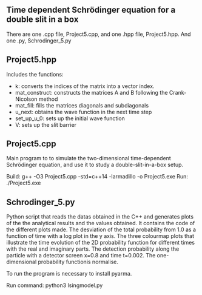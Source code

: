 Time dependent Schrödinger equation for a double slit in a box
------------------------
There are one .cpp file, Project5.cpp, and one .hpp file, Project5.hpp. And one .py, Schrodinger_5.py

Project5.hpp
--------------
Includes the functions:
- k: converts the indices of the matrix into a vector index.
- mat_construct: constructs the matrices A and B following the Crank-Nicolson method
- mat_fill: fills the matrices diagonals and subdiagonals
- u_next: obtains the wave function in the next time step
- set_up_u_0: sets up the initial wave function
- V: sets up the slit barrier 



Project5.cpp
--------------
Main program to to simulate the two-dimensional time-dependent Schrödinger equation, and use it to study a double-slit-in-a-box setup.

Build: g++ -O3 Project5.cpp -std=c++14 -larmadillo -o Project5.exe
Run: ./Project5.exe

Schrodinger_5.py
--------------
Python script that reads the datas obtained in the C++ and generates plots of the the analytical results and the values obtained. It contains the code of the different plots made. The desviation of the total probability from 1.0 as a function of time with a log plot in the y axis. The three colourmap plots that illustrate the time evolution of the 2D probability function for different times with the real and imaginary parts. The detection probability along the particle with a detector screen x=0.8 and time t=0.002. The one-dimensional probability functionis normalise. 

To run the program is necessary to install pyarma.

Run command: python3 Isingmodel.py
